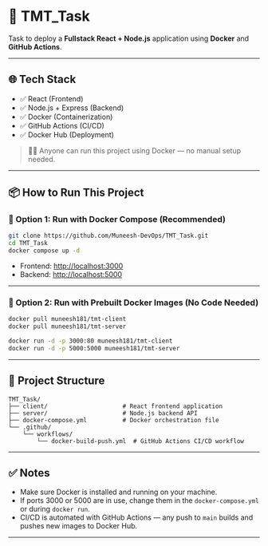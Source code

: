 # 🚀 TMT_Task 

Task to deploy a **Fullstack React + Node.js** application using **Docker** and **GitHub Actions**.

---

## 🌐 Tech Stack

- ✅ React (Frontend)
- ✅ Node.js + Express (Backend)
- ✅ Docker (Containerization)
- ✅ GitHub Actions (CI/CD)
- ✅ Docker Hub (Deployment)

> 🧑‍💻 Anyone can run this project using Docker — no manual setup needed.

---

## 📦 How to Run This Project

### 🧭 Option 1: Run with Docker Compose (Recommended)

```bash
git clone https://github.com/Muneesh-DevOps/TMT_Task.git
cd TMT_Task
docker compose up -d
````

* Frontend: [http://localhost:3000](http://localhost:3000)
* Backend: [http://localhost:5000](http://localhost:5000)

---

### 🐳 Option 2: Run with Prebuilt Docker Images (No Code Needed)

```bash
docker pull muneesh181/tmt-client
docker pull muneesh181/tmt-server

docker run -d -p 3000:80 muneesh181/tmt-client
docker run -d -p 5000:5000 muneesh181/tmt-server
```

---

## 📁 Project Structure

```
TMT_Task/
├── client/                     # React frontend application
├── server/                     # Node.js backend API
├── docker-compose.yml          # Docker orchestration file
└── .github/
    └── workflows/
        └── docker-build-push.yml  # GitHub Actions CI/CD workflow
```

---

## ✅ Notes

* Make sure Docker is installed and running on your machine.
* If ports 3000 or 5000 are in use, change them in the `docker-compose.yml` or during `docker run`.
* CI/CD is automated with GitHub Actions — any push to `main` builds and pushes new images to Docker Hub.

---
